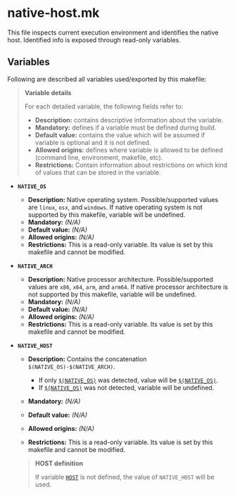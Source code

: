 # native-host.mk

This file inspects current execution environment and identifies the native host. Identified info is exposed through read-only variables.

## Variables

Following are described all variables used/exported by this makefile:

> **Variable details**
>
> For each detailed variable, the following fields refer to:
>
> * **Description:** contains descriptive information about the variable.
> * **Mandatory:** defines if a variable must be defined during build.
> * **Default value:** contains the value which will be assumed if variable is optional and it is not defined.
> * **Allowed origins:** defines where variable is allowed to be defined (command line, environment, makefile, etc).
> * **Restrictions:** Contain information about restrictions on which kind of values that can be stored in the variable.

<a name="NATIVE_OS"></a>
* **`NATIVE_OS`**

  * **Description:** Native operating system. Possible/supported values are `linux`, `osx`, and `windows`. If native operating system is not supported by this makefile, variable will be undefined.
  * **Mandatory:** _(N/A)_
  * **Default value:** _(N/A)_
  * **Allowed origins:** _(N/A)_
  * **Restrictions:** This is a read-only variable. Its value is set by this makefile and cannot be modified.

<a name="NATIVE_ARCH"></a>
* **`NATIVE_ARCH`**

  * **Description:** Native processor architecture. Possible/supported values are `x86`, `x64`, `arm`, and `arm64`. If native processor architecture is not supported by this makefile, variable will be undefined.
  * **Mandatory:** _(N/A)_
  * **Default value:** _(N/A)_
  * **Allowed origins:** _(N/A)_
  * **Restrictions:** This is a read-only variable. Its value is set by this makefile and cannot be modified.

<a name="NATIVE_HOST"></a>
* **`NATIVE_HOST`**

  * **Description:** Contains the concatenation `$(NATIVE_OS)-$(NATIVE_ARCH)`.

    * If only [`$(NATIVE_OS)`](#NATIVE_OS) was detected, value will be [`$(NATIVE_OS)`](#NATIVE_OS).
    * If  [`$(NATIVE_OS)`](#NATIVE_OS) was not detected, variable will be undefined.

  * **Mandatory:** _(N/A)_
  * **Default value:** _(N/A)_
  * **Allowed origins:** _(N/A)_
  * **Restrictions:** This is a read-only variable. Its value is set by this makefile and cannot be modified.

  > **HOST definition**
  >
  > If variable [`HOST`](builder.mk.md#HOST) is not defined, the value of `NATIVE_HOST` will be used.
